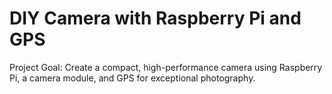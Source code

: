#  DIY Camera with Raspberry Pi and GPS

Project Goal: Create a compact, high-performance camera using Raspberry Pi, a camera module, and GPS for exceptional photography.

##


